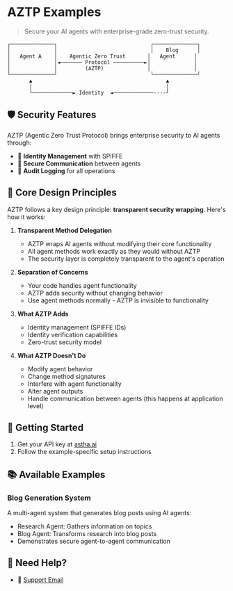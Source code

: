 # AZTP Examples

> Secure your AI agents with enterprise-grade zero-trust security.

```
┌──────────────┐                              ┌──────────────┐
│              │                              │    Blog      │
│   Agent A    │    Agentic Zero Trust       │   Agent      │
│              │◄─────── Protocol ──────────►│              │
│              │         (AZTP)              │              │
└──────────────┘                              └──────────────┘
       ▲                                           ▲
       │                                           │
       └─────────────► Identity  ◄─────────────----┘
```

## 🛡️ Security Features

AZTP (Agentic Zero Trust Protocol) brings enterprise security to AI agents through:
- 🔐 **Identity Management** with SPIFFE
- 🤝 **Secure Communication** between agents
- 📝 **Audit Logging** for all operations

## 🎯 Core Design Principles

AZTP follows a key design principle: **transparent security wrapping**. Here's how it works:

1. **Transparent Method Delegation**
   - AZTP wraps AI agents without modifying their core functionality
   - All agent methods work exactly as they would without AZTP
   - The security layer is completely transparent to the agent's operation

2. **Separation of Concerns**
   - Your code handles agent functionality
   - AZTP adds security without changing behavior
   - Use agent methods normally - AZTP is invisible to functionality

3. **What AZTP Adds**
   - Identity management (SPIFFE IDs)
   - Identity verification capabilities
   - Zero-trust security model
   
4. **What AZTP Doesn't Do**
   - Modify agent behavior
   - Change method signatures
   - Interfere with agent functionality
   - Alter agent outputs
   - Handle communication between agents (this happens at application level)

## 🚀 Getting Started

1. Get your API key at [astha.ai](https://astha.ai)
2. Follow the example-specific setup instructions

## 📚 Available Examples

### Blog Generation System
A multi-agent system that generates blog posts using AI agents:
- Research Agent: Gathers information on topics
- Blog Agent: Transforms research into blog posts
- Demonstrates secure agent-to-agent communication

## 💬 Need Help?

- 📧 [Support Email](mailto:dev@astha.ai)


